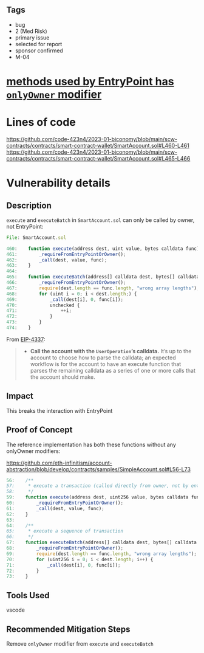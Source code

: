 ## Tags

- bug
- 2 (Med Risk)
- primary issue
- selected for report
- sponsor confirmed
- M-04

# [methods used by EntryPoint has `onlyOwner` modifier](https://github.com/code-423n4/2023-01-biconomy-findings/issues/390) 

# Lines of code

https://github.com/code-423n4/2023-01-biconomy/blob/main/scw-contracts/contracts/smart-contract-wallet/SmartAccount.sol#L460-L461
https://github.com/code-423n4/2023-01-biconomy/blob/main/scw-contracts/contracts/smart-contract-wallet/SmartAccount.sol#L465-L466


# Vulnerability details

## Description
`execute` and `executeBatch` in `SmartAccount.sol` can only be called by owner, not EntryPoint:

```javascript
File: SmartAccount.sol

460:    function execute(address dest, uint value, bytes calldata func) external onlyOwner{
461:        _requireFromEntryPointOrOwner();
462:        _call(dest, value, func);
463:    }
464:
465:    function executeBatch(address[] calldata dest, bytes[] calldata func) external onlyOwner{
466:        _requireFromEntryPointOrOwner();
467:        require(dest.length == func.length, "wrong array lengths");
468:        for (uint i = 0; i < dest.length;) {
469:            _call(dest[i], 0, func[i]);
470:            unchecked {
471:                ++i;
472:            }
473:        }
474:    }
```

From [EIP-4337](https://eips.ethereum.org/EIPS/eip-4337):

> - **Call the account with the `UserOperation`’s calldata.** It’s up to the account to choose how to parse the calldata; an expected workflow is for the account to have an execute function that parses the remaining calldata as a series of one or more calls that the account should make.

## Impact
This breaks the interaction with EntryPoint

## Proof of Concept
The reference implementation has both these functions without any onlyOwner modifiers:

https://github.com/eth-infinitism/account-abstraction/blob/develop/contracts/samples/SimpleAccount.sol#L56-L73
```javascript
56:    /**
57:     * execute a transaction (called directly from owner, not by entryPoint)
58:     */
59:    function execute(address dest, uint256 value, bytes calldata func) external {
60:        _requireFromEntryPointOrOwner();
61:        _call(dest, value, func);
62:    }
63:
64:    /**
65:     * execute a sequence of transaction
66:     */
67:    function executeBatch(address[] calldata dest, bytes[] calldata func) external {
68:        _requireFromEntryPointOrOwner();
69:        require(dest.length == func.length, "wrong array lengths");
70:        for (uint256 i = 0; i < dest.length; i++) {
71:            _call(dest[i], 0, func[i]);
72:        }
73:    }
```

## Tools Used
vscode

## Recommended Mitigation Steps
Remove `onlyOwner` modifier from `execute` and `executeBatch`